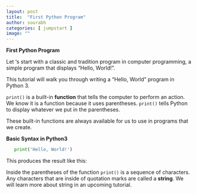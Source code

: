 ```yaml
---
layout: post
title:  "First Python Program"
author: sourabh
categories: [ jumpstart ]
image: ""
---
```

**First Python Program**

Let ‘s start with a classic and tradition program in computer programming, a simple program that displays “Hello, World!”.

This tutorial will walk you through writing a “Hello, World” program in Python 3.

`print()` is a built-in **function** that tells the computer to perform an action. We know it is a function because it uses parentheses. `print()` tells Python to display whatever we put in the parentheses.

These built-in functions are always available for us to use in programs that we create.  

**Basic Syntax in Python3**

```python
   print('Hello, World!')
```

This produces the result like this:

Inside the parentheses of the function  `print()` is a sequence of characters. Any characters that are inside of quotation marks are called a **string**. We will learn more about string in an upcoming tutorial.